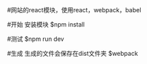 #网站的react模块，使用react，webpack，babel

#开始
安装模块 $npm install

#测试
$npm run dev

#生成
生成的文件会保存在dist文件夹
$webpack
